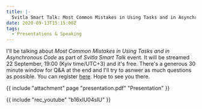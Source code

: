 ```yaml
---
title: |-
  Svitla Smart Talk: Most Common Mistakes in Using Tasks and in Asynchronous Code
date: 2020-09-13T15:15:00Z
tags:
  - Presentations & Speaking
---
```

I'll be talking about _Most Common Mistakes in Using Tasks and in Asynchronous Code_ as part of _Svitla Smart Talk_ event. It will be streamed 22 September, 19:00 (Kyiv time/UTC+3) and it's free. There's a generous 30 minute window for Q&A at the end and I'll try to asnwer as much questions as possible. You can register [here][1]. Hope to see you there.

<!-- excerpt -->

{{ include "attachment" page "presentation.pdf" "Presentation" }}


{{ include "rec_youtube" "b16xIU04sIU" }}

[1]: https://2event.com/en/events/1860273#/